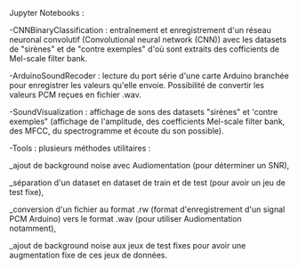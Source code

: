 Jupyter Notebooks :

-CNNBinaryClassification : entraînement et enregistrement d'un réseau neuronal convolutif (Convolutional neural network (CNN)) avec les datasets de "sirènes" et de "contre exemples" d'où sont extraits des cofficients de Mel-scale filter bank.

-ArduinoSoundRecoder : lecture du port série d'une carte Arduino branchée pour enregistrer les valeurs qu'elle envoie. Possibilité de convertir les valeurs PCM reçues en fichier .wav.

-SoundVisualization : affichage de sons des datasets "sirènes" et 'contre exemples" (affichage de l'amplitude, des coefficients Mel-scale filter bank, des MFCC, du spectrogramme et écoute du son possible).

-Tools : plusieurs méthodes utilitaires : 	

_ajout de background noise avec Audiomentation (pour déterminer un SNR),

_séparation d'un dataset en dataset de train et de test (pour avoir un jeu de test fixe),

_conversion d'un fichier au format .rw (format d'enregistrement d'un signal PCM Arduino) vers le format .wav (pour utiliser Audiomentation notamment),

_ajout de background noise aux jeux de test fixes pour avoir une augmentation fixe de ces jeux de données.

